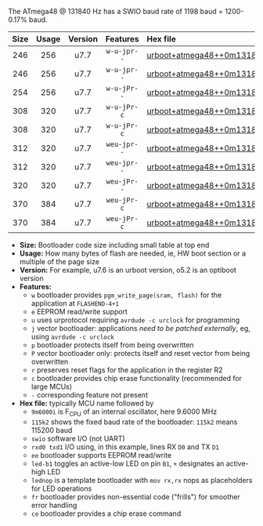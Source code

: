 The ATmega48 @ 131840 Hz has a SWIO baud rate of 1198 baud = 1200-0.17% baud.

|Size|Usage|Version|Features|Hex file|
|:-:|:-:|:-:|:-:|:--|
|246|256|u7.7|`w-u-jpr--`|[urboot+atmega48++0m131840i++++1k2_swio_rxd0_txd1_led+b5.hex](https://raw.githubusercontent.com/stefanrueger/urboot.hex/main/mcus/atmega48/internal_oscillator/fint++0m131840_Hz/br++++1k2_bps/urboot+atmega48++0m131840i++++1k2_swio_rxd0_txd1_led+b5.hex)|
|246|256|u7.7|`w-u-jpr--`|[urboot+atmega48++0m131840i++++1k2_swio_rxd0_txd1_lednop.hex](https://raw.githubusercontent.com/stefanrueger/urboot.hex/main/mcus/atmega48/internal_oscillator/fint++0m131840_Hz/br++++1k2_bps/urboot+atmega48++0m131840i++++1k2_swio_rxd0_txd1_lednop.hex)|
|254|256|u7.7|`w-u-jPr--`|[urboot+atmega48++0m131840i++++1k2_swio_rxd0_txd1.hex](https://raw.githubusercontent.com/stefanrueger/urboot.hex/main/mcus/atmega48/internal_oscillator/fint++0m131840_Hz/br++++1k2_bps/urboot+atmega48++0m131840i++++1k2_swio_rxd0_txd1.hex)|
|308|320|u7.7|`w-u-jPr-c`|[urboot+atmega48++0m131840i++++1k2_swio_rxd0_txd1_led+b5_fr_ce.hex](https://raw.githubusercontent.com/stefanrueger/urboot.hex/main/mcus/atmega48/internal_oscillator/fint++0m131840_Hz/br++++1k2_bps/urboot+atmega48++0m131840i++++1k2_swio_rxd0_txd1_led+b5_fr_ce.hex)|
|308|320|u7.7|`w-u-jPr-c`|[urboot+atmega48++0m131840i++++1k2_swio_rxd0_txd1_lednop_fr_ce.hex](https://raw.githubusercontent.com/stefanrueger/urboot.hex/main/mcus/atmega48/internal_oscillator/fint++0m131840_Hz/br++++1k2_bps/urboot+atmega48++0m131840i++++1k2_swio_rxd0_txd1_lednop_fr_ce.hex)|
|312|320|u7.7|`weu-jpr--`|[urboot+atmega48++0m131840i++++1k2_swio_rxd0_txd1_ee_led+b5.hex](https://raw.githubusercontent.com/stefanrueger/urboot.hex/main/mcus/atmega48/internal_oscillator/fint++0m131840_Hz/br++++1k2_bps/urboot+atmega48++0m131840i++++1k2_swio_rxd0_txd1_ee_led+b5.hex)|
|312|320|u7.7|`weu-jpr--`|[urboot+atmega48++0m131840i++++1k2_swio_rxd0_txd1_ee_lednop.hex](https://raw.githubusercontent.com/stefanrueger/urboot.hex/main/mcus/atmega48/internal_oscillator/fint++0m131840_Hz/br++++1k2_bps/urboot+atmega48++0m131840i++++1k2_swio_rxd0_txd1_ee_lednop.hex)|
|320|320|u7.7|`weu-jPr--`|[urboot+atmega48++0m131840i++++1k2_swio_rxd0_txd1_ee.hex](https://raw.githubusercontent.com/stefanrueger/urboot.hex/main/mcus/atmega48/internal_oscillator/fint++0m131840_Hz/br++++1k2_bps/urboot+atmega48++0m131840i++++1k2_swio_rxd0_txd1_ee.hex)|
|370|384|u7.7|`weu-jPr-c`|[urboot+atmega48++0m131840i++++1k2_swio_rxd0_txd1_ee_led+b5_fr_ce.hex](https://raw.githubusercontent.com/stefanrueger/urboot.hex/main/mcus/atmega48/internal_oscillator/fint++0m131840_Hz/br++++1k2_bps/urboot+atmega48++0m131840i++++1k2_swio_rxd0_txd1_ee_led+b5_fr_ce.hex)|
|370|384|u7.7|`weu-jPr-c`|[urboot+atmega48++0m131840i++++1k2_swio_rxd0_txd1_ee_lednop_fr_ce.hex](https://raw.githubusercontent.com/stefanrueger/urboot.hex/main/mcus/atmega48/internal_oscillator/fint++0m131840_Hz/br++++1k2_bps/urboot+atmega48++0m131840i++++1k2_swio_rxd0_txd1_ee_lednop_fr_ce.hex)|

- **Size:** Bootloader code size including small table at top end
- **Usage:** How many bytes of flash are needed, ie, HW boot section or a multiple of the page size
- **Version:** For example, u7.6 is an urboot version, o5.2 is an optiboot version
- **Features:**
  + `w` bootloader provides `pgm_write_page(sram, flash)` for the application at `FLASHEND-4+1`
  + `e` EEPROM read/write support
  + `u` uses urprotocol requiring `avrdude -c urclock` for programming
  + `j` vector bootloader: applications *need to be patched externally*, eg, using `avrdude -c urclock`
  + `p` bootloader protects itself from being overwritten
  + `P` vector bootloader only: protects itself and reset vector from being overwritten
  + `r` preserves reset flags for the application in the register R2
  + `c` bootloader provides chip erase functionality (recommended for large MCUs)
  + `-` corresponding feature not present
- **Hex file:** typically MCU name followed by
  + `9m6000i` is F<sub>CPU</sub> of an internal oscillator, here 9.6000 MHz
  + `115k2` shows the fixed baud rate of the bootloader: `115k2` means 115200 baud
  + `swio` software I/O (not UART)
  + `rxd0 txd1` I/O using, in this example, lines RX `D0` and TX `D1`
  + `ee` bootloader supports EEPROM read/write
  + `led-b1` toggles an active-low LED on pin `B1`, `+` designates an active-high LED
  + `lednop` is a template bootloader with `mov rx,rx` nops as placeholders for LED operations
  + `fr` bootloader provides non-essential code ("frills") for smoother error handling
  + `ce` bootloader provides a chip erase command
